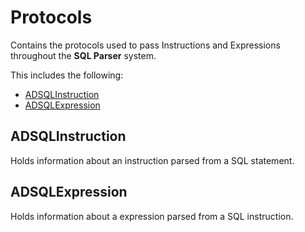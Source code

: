 #  Protocols

Contains the protocols used to pass Instructions and Expressions throughout the **SQL Parser** system.

This includes the following:

* [ADSQLInstruction](#ADSQLInstruction)
* [ADSQLExpression](#ADSQLExpression)

<a name="ADSQLInstruction"></a>
## ADSQLInstruction

Holds information about an instruction parsed from a SQL statement.

<a name="ADSQLExpression"></a>
## ADSQLExpression

Holds information about a expression parsed from a SQL instruction.